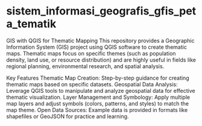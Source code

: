 # sistem_informasi_geografis_gfis_peta_tematik
GIS with QGIS for Thematic Mapping
This repository provides a Geographic Information System (GIS) project using QGIS software to create thematic maps. Thematic maps focus on specific themes (such as population density, land use, or resource distribution) and are highly useful in fields like regional planning, environmental research, and spatial analysis.

Key Features
Thematic Map Creation: Step-by-step guidance for creating thematic maps based on specific datasets.
Geospatial Data Analysis: Leverage QGIS tools to manipulate and analyze geospatial data for effective thematic visualization.
Layer Management and Symbology: Apply multiple map layers and adjust symbols (colors, patterns, and styles) to match the map theme.
Open Data Sources: Example data is provided in formats like shapefiles or GeoJSON for practice and learning.
